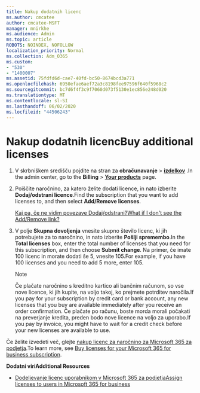 ```yaml
---
title: Nakup dodatnih licenc
ms.author: cmcatee
author: cmcatee-MSFT
manager: mnirkhe
ms.audience: Admin
ms.topic: article
ROBOTS: NOINDEX, NOFOLLOW
localization_priority: Normal
ms.collection: Adm_O365
ms.custom:
- "530"
- "1400007"
ms.assetid: 75fdfd6d-cae7-40fd-bc50-8674bcd3a771
ms.openlocfilehash: 6950efae6aef72a3c8198fee97596f640f5968c2
ms.sourcegitcommit: bc7d6f4f3c9f7060d073f5130e1ec856e248d020
ms.translationtype: MT
ms.contentlocale: sl-SI
ms.lasthandoff: 06/02/2020
ms.locfileid: "44506243"
---
```

# <a name="buy-additional-licenses"></a><span data-ttu-id="2aaed-102">Nakup dodatnih licenc</span><span class="sxs-lookup"><span data-stu-id="2aaed-102">Buy additional licenses</span></span>

1. <span data-ttu-id="2aaed-103">V skrbniškem središču pojdite na stran za **obračunavanje** \> **[izdelkov](https://go.microsoft.com/fwlink/p/?linkid=842054)** .</span><span class="sxs-lookup"><span data-stu-id="2aaed-103">In the admin center, go to the **Billing** \> **[Your products](https://go.microsoft.com/fwlink/p/?linkid=842054)** page.</span></span>

2. <span data-ttu-id="2aaed-104">Poiščite naročnino, za katero želite dodati licence, in nato izberite **Dodaj/odstrani licence**.</span><span class="sxs-lookup"><span data-stu-id="2aaed-104">Find the subscription that you want to add licenses to, and then select **Add/Remove licenses**.</span></span>

    [<span data-ttu-id="2aaed-105">Kaj pa, če ne vidim povezave Dodaj/odstrani?</span><span class="sxs-lookup"><span data-stu-id="2aaed-105">What if I don't see the Add/Remove link?</span></span>](https://docs.microsoft.com/microsoft-365/commerce/licenses/buy-licenses)

3. <span data-ttu-id="2aaed-106">V polje **Skupna dovoljenja** vnesite skupno število licenc, ki jih potrebujete za to naročnino, in nato izberite **Pošlji spremembo**.</span><span class="sxs-lookup"><span data-stu-id="2aaed-106">In the **Total licenses** box, enter the total number of licenses that you need for this subscription, and then choose **Submit change**.</span></span> <span data-ttu-id="2aaed-107">Na primer, če imate 100 licenc in morate dodati še 5, vnesite 105.</span><span class="sxs-lookup"><span data-stu-id="2aaed-107">For example, if you have 100 licenses and you need to add 5 more, enter 105.</span></span>

    > [!NOTE]
    > <span data-ttu-id="2aaed-108">Če plačate naročnino s kreditno kartico ali bančnim računom, so vse nove licence, ki jih kupite, na voljo takoj, ko prejmete potrditev naročila.</span><span class="sxs-lookup"><span data-stu-id="2aaed-108">If you pay for your subscription by credit card or bank account, any new licenses that you buy are available immediately after you receive an order confirmation.</span></span> <span data-ttu-id="2aaed-109">Če plačate po računu, boste morda morali počakati na preverjanje kredita, preden bodo nove licence na voljo za uporabo.</span><span class="sxs-lookup"><span data-stu-id="2aaed-109">If you pay by invoice, you might have to wait for a credit check before your new licenses are available to use.</span></span>

<span data-ttu-id="2aaed-110">Če želite izvedeti več, glejte [nakup licenc za naročnino za Microsoft 365 za podjetja](https://docs.microsoft.com/microsoft-365/commerce/licenses/buy-licenses).</span><span class="sxs-lookup"><span data-stu-id="2aaed-110">To learn more, see [Buy licenses for your Microsoft 365 for business subscription](https://docs.microsoft.com/microsoft-365/commerce/licenses/buy-licenses).</span></span>  

<span data-ttu-id="2aaed-111">**Dodatni viri**</span><span class="sxs-lookup"><span data-stu-id="2aaed-111">**Additional Resources**</span></span>

- [<span data-ttu-id="2aaed-112">Dodeljevanje licenc uporabnikom v Microsoft 365 za podjetja</span><span class="sxs-lookup"><span data-stu-id="2aaed-112">Assign licenses to users in Microsoft 365 for business</span></span>](https://docs.microsoft.com/microsoft-365/admin/add-users/add-users)